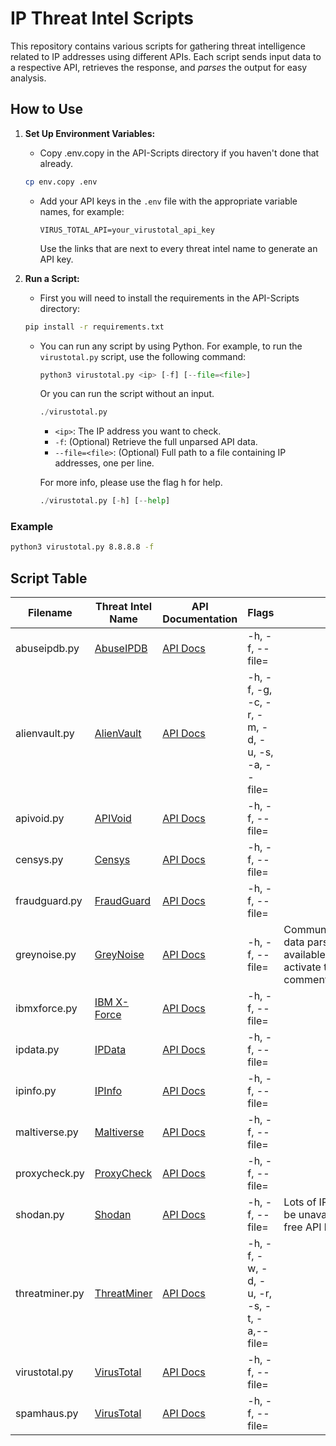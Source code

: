 # IP Threat Intel Scripts

This repository contains various scripts for gathering threat intelligence related to IP addresses using different APIs. Each script sends input data to a respective API, retrieves the response, and _parses_ the output for easy analysis.

## How to Use

1. **Set Up Environment Variables:**
   - Copy .env.copy in the API-Scripts directory if you haven't done that already.
    ```bash
    cp env.copy .env
    ```

   - Add your API keys in the `.env` file with the appropriate variable names, for example:
     ```
     VIRUS_TOTAL_API=your_virustotal_api_key
     ```
     Use the links that are next to every threat intel name to generate an API key.

2. **Run a Script:**
   - First you will need to install the requirements in the API-Scripts directory:
    ```bash
    pip install -r requirements.txt
    ```
   
   - You can run any script by using Python. For example, to run the `virustotal.py` script, use the following command:
     ```python
     python3 virustotal.py <ip> [-f] [--file=<file>]
     ```
     Or you can run the script without an input.
     ```python
     ./virustotal.py
     ```

     - `<ip>`: The IP address you want to check.
     - `-f`: (Optional) Retrieve the full unparsed API data.
     - `--file=<file>`: (Optional) Full path to a file containing IP addresses, one per line.

     For more info, please use the flag h for help.
     ```python
     ./virustotal.py [-h] [--help]
     ```

### Example

```bash
python3 virustotal.py 8.8.8.8 -f
```

## Script Table

| Filename          | Threat Intel Name | API Documentation                   | Flags                              | Notes                                                                                             |
|-------------------|-------------------|-------------------------------------|------------------------------------|---------------------------------------------------------------------------------------------------|
| abuseipdb.py      | [AbuseIPDB](https://docs.abuseipdb.com/)  | [API Docs](https://docs.abuseipdb.com/) | -h, -f, --file=<file> |                                                                                                   |
| alienvault.py     | [AlienVault](https://otx.alienvault.com/) | [API Docs](https://otx.alienvault.com/assets/static/external_api.html#api_v1_search) | -h, -f, -g, -c, -r, -m, -d, -u, -s, -a, --file=<file> |                                                                                                   |
| apivoid.py        | [APIVoid](https://www.apivoid.com/)       | [API Docs](https://docs.apivoid.com/)    | -h, -f, --file=<file> |                                                                                                   |
| censys.py         | [Censys](https://censys.io/)              | [API Docs](https://search.censys.io/api)          | -h, -f, --file=<file> |                                                                                                   |
| fraudguard.py     | [FraudGuard](https://www.fraudguard.io/)  | [API Docs](https://docs.fraudguard.io/)  | -h, -f, --file=<file> |                                                                                                   |
| greynoise.py      | [GreyNoise](https://www.greynoise.io/)    | [API Docs](https://docs.greynoise.io/)   | -h, -f, --file=<file> | Community and enterprise data parsing version are available. Make sure to activate the one you want by commenting/uncommenting. |
| ibmxforce.py      | [IBM X-Force](https://exchange.xforce.ibmcloud.com/) | [API Docs](https://api.xforce.ibmcloud.com/doc/) | -h, -f, --file=<file> |                                                                                                   |
| ipdata.py         | [IPData](https://ipdata.co/)              | [API Docs](https://docs.ipdata.co/docs/)          | -h, -f, --file=<file> |                                                                                                   |
| ipinfo.py         | [IPInfo](https://ipinfo.io/)              | [API Docs](https://ipinfo.io/developers)          | -h, -f, --file=<file> |                                                                                                   |
| maltiverse.py     | [Maltiverse](https://www.maltiverse.com/) | [API Docs](https://app.swaggerhub.com/apis-docs/maltiverse/api/1.1.2) | -h, -f, --file=<file> |                                                                                                   |
| proxycheck.py     | [ProxyCheck](https://proxycheck.io/)      | [API Docs](https://proxycheck.io/api/)      | -h, -f, --file=<file> |                                                                                                   |
| shodan.py         | [Shodan](https://www.shodan.io/)          | [API Docs](https://developer.shodan.io/api)      | -h, -f, --file=<file> | Lots of IPs may be found to be unavailable due to the free API key version.                     |
| threatminer.py    | [ThreatMiner](https://www.threatminer.org/) | [API Docs](https://www.threatminer.org/api.php) | -h, -f, -w, -d, -u, -r, -s, -t, -a,--file=<file> |                                                                                                   |
| virustotal.py     | [VirusTotal](https://www.virustotal.com/) | [API Docs](https://docs.virustotal.com/reference/overview) | -h, -f, --file=<file> |                                                                                                   |
| spamhaus.py     | [VirusTotal](https://spamhaus.com/) | [API Docs](https://docs.spamhaus.com/) | -h, -f, --file=<file> |                                                                                                   |
